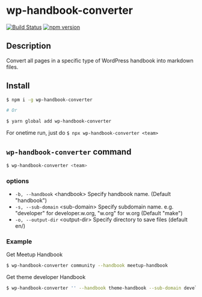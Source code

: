 # wp-handbook-converter

[![Build Status](https://travis-ci.com/mirucon/wp-handbook-converter.svg?branch=master)](https://travis-ci.com/mirucon/wp-handbook-converter) [![npm version](https://badge.fury.io/js/wp-handbook-converter.svg)](https://badge.fury.io/js/wp-handbook-converter)

## Description

Convert all pages in a specific type of WordPress handbook into markdown files.

## Install

```bash
$ npm i -g wp-handbook-converter

# Or 

$ yarn global add wp-handbook-converter
```

For onetime run, just do `$ npx wp-handbook-converter <team>`

## `wp-handbook-converter` command

```bash
$ wp-handbook-converter <team>
```

### options

* `-b, --handbook` &lt;handbook&gt;  Specify handbook name. (Default "handbook")
* `-s, --sub-domain` &lt;sub-domain&gt; Specify subdomain name. e.g. "developer" for developer.w.org, "w.org" for w.org (Default "make")
* `-o, --output-dir` &lt;output-dir&gt; Specify directory to save files (default en/)

### Example

Get Meetup Handbook

```bash
$ wp-handbook-converter community --handbook meetup-handbook
```

Get theme developer Handbook

```bash
$ wp-handbook-converter '' --handbook theme-handbook --sub-domain developer
```
